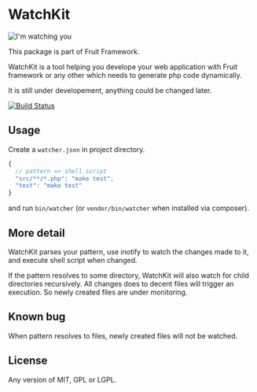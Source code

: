 # WatchKit

![I'm watching you](https://cdn.meme.am/instances/500x/24694170.jpg)

This package is part of Fruit Framework.

WatchKit is a tool helping you develope your web application with Fruit framework or any other which needs to generate php code dynamically.

It is still under developement, anything could be changed later.

[![Build Status](https://travis-ci.org/Ronmi/fruit-watchkit.svg?branch=master)](https://travis-ci.org/Ronmi/fruit-watchkit)

## Usage

Create a `watcher.json` in project directory.

```js
{
  // pattern => shell script
  "src/**/*.php": "make test",
  "test": "make test"
}
```

and run `bin/watcher` (or `vendor/bin/watcher` when installed via composer).

## More detail

WatchKit parses your pattern, use inotify to watch the changes made to it, and execute shell script when changed.

If the pattern resolves to some directory, WatchKit will also watch for child directories recursively. All changes does to decent files will trigger an execution. So newly created files are under monitoring.

## Known bug

When pattern resolves to files, newly created files will not be watched.

## License

Any version of MIT, GPL or LGPL.

